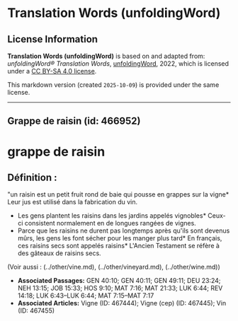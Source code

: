 # Translation Words (unfoldingWord)

## License Information

**Translation Words (unfoldingWord)** is based on and adapted from: _unfoldingWord® Translation Words_, [unfoldingWord](https://unfoldingword.org/utw), 2022, which is licensed under a [CC BY-SA 4.0 license](https://creativecommons.org/licenses/by-sa/4.0/legalcode.en).

This markdown version (created `2025-10-09`) is provided under the same license.



--------------------------------

## Grappe de raisin (id: 466952)

grappe de raisin
================

Définition :
------------

"un raisin est un petit fruit rond de baie qui pousse en grappes sur la vigne\* Leur jus est utilisé dans la fabrication du vin.

* Les gens plantent les raisins dans les jardins appelés vignobles\* Ceux\-ci consistent normalement en de longues rangées de vignes.
* Parce que les raisins ne durent pas longtemps après qu'ils sont devenus mûrs, les gens les font sécher pour les manger plus tard\* En français, ces raisins secs sont appelés raisins\* L'Ancien Testament se réfère à des gâteaux de raisins secs.

(Voir aussi : (../other/vine.md), (../other/vineyard.md), (../other/wine.md))

* **Associated Passages:** GEN 40:10; GEN 40:11; GEN 49:11; DEU 23:24; NEH 13:15; JOB 15:33; HOS 9:10; MAT 7:16; MAT 21:33; LUK 6:44; REV 14:18; LUK 6:43–LUK 6:44; MAT 7:15–MAT 7:17
* **Associated Articles:** Vigne (ID: 467444); Vigne (cep) (ID: 467445); Vin (ID: 467455)

